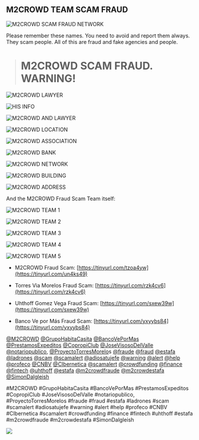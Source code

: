 
## M2CROWD TEAM SCAM FRAUD

![M2CROWD SCAM FRAUD NETWORK](https://cdn-images-1.medium.com/max/2000/1*JWwqRcSncXtObB6AGtTMkg.png)

Please remember these names. You need to avoid and report them always. They scam people. All of this are fraud and fake agencies and people.
> # M2CROWD SCAM FRAUD. WARNING!

![M2CROWD LAWYER](https://cdn-images-1.medium.com/max/2454/1*HYhqMBsjzb7A2CatfOgL9w.png)

![HIS INFO](https://cdn-images-1.medium.com/max/2006/1*X1QtJI7yw0L7qffRnZgsAA.png)

![M2CROWD AND LAWYER](https://cdn-images-1.medium.com/max/3234/1*xfAAViTKym6q3AhKqpgVww.png)

![M2CROWD LOCATION](https://cdn-images-1.medium.com/max/2000/1*tDyxCzdINnVEpuW79HB9sQ.png)

![M2CROWD ASSOCIATION](https://cdn-images-1.medium.com/max/2000/1*JfIRd6433R67jLmhaG_EPw.png)

![M2CROWD BANK](https://cdn-images-1.medium.com/max/2052/1*xZSrW6h31HkFqLJBBPdcgA.png)

![M2CROWD NETWORK](https://cdn-images-1.medium.com/max/2328/1*xeglUGlEx3xAi5zpjG-blQ.png)

![M2CROWD BUILDING](https://cdn-images-1.medium.com/max/2000/1*W2TqvJ6lZimT6NcNiYYlkw.png)

![M2CROWD ADDRESS](https://cdn-images-1.medium.com/max/2844/1*VVEF18OkbiHdkzV7Hwr-JA.png)

And the M2CROWD Fraud Scam Team itself:

![M2CROWD TEAM 1](https://cdn-images-1.medium.com/max/2000/1*O6Jh9hMw3YP-OlXAFhPE1A.jpeg)

![M2CROWD TEAM 2](https://cdn-images-1.medium.com/max/2000/1*uCVpfbICGq7tyepXQkrRAw.jpeg)

![M2CROWD TEAM 3](https://cdn-images-1.medium.com/max/2000/1*nwlJjiObGbHTh5ZMr_pGXA.jpeg)

![M2CROWD TEAM 4](https://cdn-images-1.medium.com/max/2000/1*B4bvSeKnXPrBDUCvoJ1sAA.jpeg)

![M2CROWD TEAM 5](https://cdn-images-1.medium.com/max/2000/1*jUqY9yHX_X474CVrhKTu5w.jpeg)

* M2CROWD Fraud Scam: [https://tinyurl.com/tzoa4yw](https://tinyurl.com/un4ks49)

* Torres Via Morelos Fraud Scam: [https://tinyurl.com/rzk4cv6](https://tinyurl.com/rzk4cv6)

* Uhthoff Gomez Vega Fraud Scam: [https://tinyurl.com/sxew39w](https://tinyurl.com/sxew39w)

* Banco Ve por Más Fraud Scam: [https://tinyurl.com/yxyybs84](https://tinyurl.com/yxyybs84)

[@M2CROWD](http://twitter.com/M2CROWD) [@GrupoHabitaCasita](http://twitter.com/GrupoHabitaCasita) [@BancoVePorMas](http://twitter.com/BancoVePorMas) [@PrestamosExpeditos](http://twitter.com/PrestamosExpeditos) [@CopropiClub](http://twitter.com/CopropiClub) [@JoseVisosoDelValle](http://twitter.com/JoseVisosoDelValle) [@notariopublico](http://twitter.com/notariopublico), [@ProyectoTorresMorelo](http://twitter.com/ProyectoTorresMorelo)s [@fraude](http://twitter.com/fraude) [@fraud](http://twitter.com/fraud) [@estafa](http://twitter.com/estafa) [@ladrones](http://twitter.com/ladrones) [@scam](http://twitter.com/scam) [@scamalert](http://twitter.com/scamalert) [@adiosatujefe](http://twitter.com/adiosatujefe) [@warning](http://twitter.com/warning) [@alert](http://twitter.com/alert) [@help](http://twitter.com/help) [@profeco](http://twitter.com/profeco) [@CNBV](http://twitter.com/CNBV) [@CIbernetica](http://twitter.com/CIbernetica) [@scamalert](http://twitter.com/scamalert) [@crowdfunding](http://twitter.com/crowdfunding) [@finance](http://twitter.com/finance) [@fintech](http://twitter.com/fintech) [@uhthoff](http://twitter.com/uhthoff) [@estafa](http://twitter.com/estafa) [@m2crowdfraude](http://twitter.com/m2crowdfraude) [@m2crowdestafa](http://twitter.com/m2crowdestafa) [@SimonDalgleish](http://twitter.com/SimonDalgleish)

#M2CROWD #GrupoHabitaCasita #BancoVePorMas #PrestamosExpeditos #CopropiClub #JoseVisosoDelValle #notariopublico, #ProyectoTorresMorelos #fraude #fraud #estafa #ladrones #scam #scamalert #adiosatujefe #warning #alert #help #profeco #CNBV #CIbernetica #scamalert #crowdfunding #finance #fintech #uhthoff #estafa #m2crowdfraude #m2crowdestafa #SimonDalgleish

![](https://cdn-images-1.medium.com/max/2000/1*Z67reItMPJASygd6VxkaGg.png)
